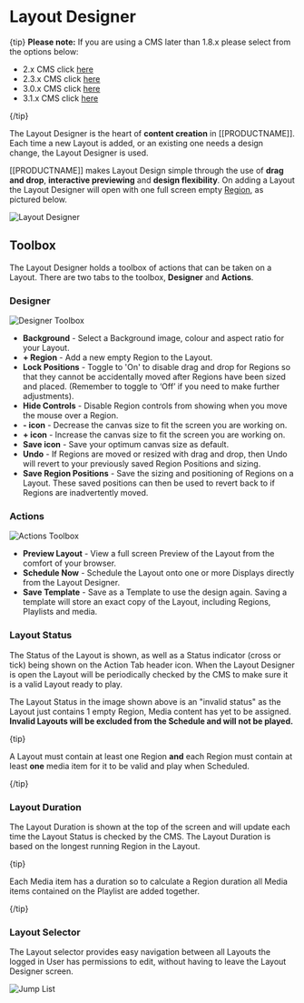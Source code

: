 # Layout Designer

{tip}
**Please note:** If you are using a CMS later than 1.8.x please select from the options below:

- 2.x CMS click [here](layouts_designer_2.0html)
- 2.3.x CMS click [here](layouts_designer_2.html)
- 3.0.x CMS click [here](layouts_designer_3.html)
- 3.1.x CMS click [here](layouts_designer.html)

{/tip}

The Layout Designer is the heart of **content creation** in [[PRODUCTNAME]]. Each time a new Layout is added, or an existing one needs a design change, the Layout Designer is used.

[[PRODUCTNAME]] makes Layout Design simple through the use of **drag and drop**, **interactive previewing** and **design flexibility**. On adding a Layout the Layout Designer will open with one full screen empty [Region](layouts_regions_1.8.html), as pictured below.

![Layout Designer](img/layouts_designer_first_load.png)



## Toolbox

The Layout Designer holds a toolbox of actions that can be taken on a Layout. There are two tabs to the toolbox, **Designer** and **Actions**.

### Designer 

![Designer Toolbox](img/layouts_designer_toolbox.png)

- **Background** - Select a Background image, colour and aspect ratio for your Layout.
- **+ Region** -  Add a new empty Region to the Layout.
- **Lock Positions** -  Toggle to 'On' to disable drag and drop for Regions so that they cannot be accidentally moved after Regions have been sized and placed. (Remember to toggle to ‘Off’ if you need to make further adjustments).
- **Hide Controls** -  Disable Region controls from showing when you move the mouse over a Region.
- **- icon** -  Decrease the canvas size to fit the screen you are working on.
- **+ icon** - Increase the canvas size to fit the screen you are working on.
- **Save icon** - Save your optimum canvas size as default.
- **Undo** - If Regions are moved or resized with drag and drop, then Undo will revert to your previously saved Region Positions and sizing.
- **Save Region Positions**  - Save the sizing and positioning of Regions on a Layout. These saved positions can then be used to revert back to if Regions are inadvertently moved.



### Actions

![Actions Toolbox](img/layouts_actions_toolbox.png)

- **Preview Layout** - View a full screen Preview of the Layout from the comfort of your browser.
- **Schedule Now** - Schedule the Layout onto one or more Displays directly from the Layout Designer.
- **Save Template** - Save as a Template to use the design again. Saving a template will store an exact copy of the Layout, including Regions, Playlists and media.

### Layout Status

The Status of the Layout is shown, as well as a Status indicator (cross or tick) being shown on the Action Tab header icon. When the Layout Designer is open the Layout will be periodically checked by the CMS to make sure it is a valid Layout ready to play.  

The Layout Status in the image shown above is an "invalid status" as the Layout just contains 1 empty Region, Media content has yet to be assigned.
**Invalid Layouts will be excluded from the Schedule and will not be played.**

{tip}

A Layout must contain at least one Region **and** each Region must contain at least **one** media item for it to be valid and play when Scheduled.

{/tip}

### Layout Duration

The Layout Duration is shown at the top of the screen and will update each time the Layout Status is checked by the CMS. The Layout Duration is based on the longest running Region in the Layout.

{tip}

Each Media item has a duration so to calculate a Region duration all Media items contained on the Playlist are added together.

{/tip}

### Layout Selector

The Layout selector provides easy navigation between all Layouts the logged in User has permissions to edit, without having to leave the Layout Designer screen.

![Jump List](img/layouts_designer_jumplist.png)
